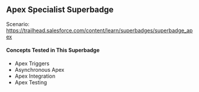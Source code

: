 ## Apex Specialist Superbadge 

Scenario: https://trailhead.salesforce.com/content/learn/superbadges/superbadge_apex

#### Concepts Tested in This Superbadge
- Apex Triggers
- Asynchronous Apex
- Apex Integration
- Apex Testing

